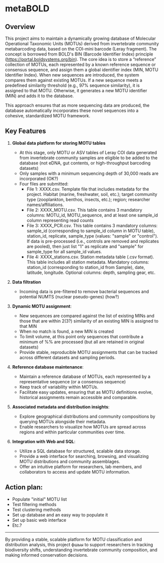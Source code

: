 # metaBOLD
## Overview
This project aims to maintain a dynamically growing database of Molecular Operational Taxonomic Units (MOTUs) derived from invertebrate community metabarcoding data, based on the COI-mini barcode (Leray fragment). The concept is borrowed from BOLD's BIN (Barcode Identifier Index) principle (https://portal.boldsystems.org/bin). The core idea is to store a “reference” collection of MOTUs, each represented by a known reference sequence or consensus sequence, and assign them a global identifier index (MIN, MOTU Identifier Index). When new sequences are introduced, the system compares them against existing MOTUs. If a new sequence meets a predefined similarity threshold (e.g., 97% sequence similarity), it is assigned to that MOTU. Otherwise, it generates a new MOTU identifier (MIN) and adds it to the database.

This approach ensures that as more sequencing data are produced, the database automatically incorporates these novel sequences into a cohesive, standardized MOTU framework.

## Key Features

1. **Global data platform for storing MOTU tables**
    - At this stage, only MOTU or ASV tables of Leray COI data generated from invertebrate community samples are eligible to be added to the database (not eDNA, gut contents, or high-throughput barcoding datasets)
    - Only samples with a minimum sequencing depth of 30,000 reads are incorporated (OK?)
    - Four files are submitted:
        - File 1: XXXX.csv. Template file that includes metadata for the project. Habitat (marine, freshwater, soil, etc.); target community type (zooplankton, benthos, insects, etc.); region; researcher names/affiliations.
        - File 2: XXXX_MOTU.csv. This table contains 3 mandatory columns: MOTU_id, MOTU_sequence, and at least one sample_id column representing read counts
        - File 3: XXXX_PCR.csv. This table contains 3 mandatory columns: sample_id (corresponding to sample_id column in MOTU table), station_id, replicate, sample_type (values: "sample" or "control"). If data is pre-processed (i.e., controls are removed and replicates are pooled), then just list "1" as replicate and "sample" for sample_type for all sample_id values.
        - File 4: XXXX_stations.csv. Station metadata table (.csv format). This table includes all station metadata. Mandatory columns: station_id (corresponding to station_id from Sample), date, latitude, longitude. Optional columns: depth, sampling gear, etc.
        

2. **Data filtration**
    - Incoming data is pre-filtered to remove bacterial sequences and potential NUMTS (nuclear pseudo-genes) (how?)

3. **Dynamic MOTU assignment**:  
   - New sequences are compared against the list of existing MINs and those that are within 2(3?) similarity of an existing MIN is assigned to that MIN
   - When no match is found, a new MIN is created 
   - To limit volume, at this point only sequences that contribute a minimum of %% are processed (but all are retained in original datasets)
   - Provide stable, reproducible MOTU assignments that can be tracked across different datasets and sampling periods.


3. **Reference database maintenance**:  
   - Maintain a reference database of MOTUs, each represented by a representative sequence (or a consensus sequence)
   - Keep track of variability within MOTUs.
   - Facilitate easy updates, ensuring that as MOTU definitions evolve, historical assignments remain accessible and comparable.

4. **Associated metadata and distribution insights**:  
   - Explore geographical distributions and community compositions by querying MOTUs alongside their metadata.
   - Enable researchers to visualize how MOTUs are spread across regions and within particular communities over time.

5. **Integration with Web and SQL**:  
   - Utilize a SQL database for structured, scalable data storage.
   - Provide a web interface for searching, browsing, and visualizing MOTU distributions and community assemblages.
   - Offer an intuitive platform for researchers, lab members, and collaborators to access and update MOTU information.

## Action plan:
- Populate "initial" MOTU list
- Test filtering methods
- Test clustering methods
- Set up database and an easy way to populate it
- Set up basic web interface
- Etc.?

---

By providing a stable, scalable platform for MOTU classification and distribution analysis, this project фшьы to support researchers in tracking biodiversity shifts, understanding invertebrate community composition, and making informed conservation decisions.
